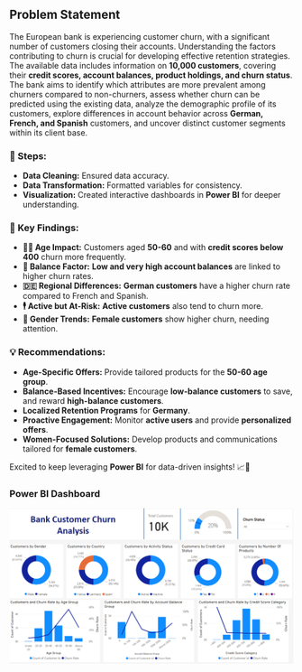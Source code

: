 ## Problem Statement
The European bank is experiencing customer churn, with a significant number of customers closing their accounts. Understanding the factors contributing to churn is crucial for developing effective retention strategies. The available data includes information on **10,000 customers**, covering their **credit scores, account balances, product holdings, and churn status**. The bank aims to identify which attributes are more prevalent among churners compared to non-churners, assess whether churn can be predicted using the existing data, analyze the demographic profile of its customers, explore differences in account behavior across **German, French, and Spanish** customers, and uncover distinct customer segments within its client base.

### 🔄 Steps:
- **Data Cleaning:** Ensured data accuracy.
- **Data Transformation:** Formatted variables for consistency.
- **Visualization:** Created interactive dashboards in **Power BI** for deeper understanding.

### 🚨 Key Findings:
- **👵👴 Age Impact:** Customers aged **50-60** and with **credit scores below 400** churn more frequently.
- **💸 Balance Factor:** **Low and very high account balances** are linked to higher churn rates.
- **🇩🇪 Regional Differences:** **German customers** have a higher churn rate compared to French and Spanish.
- **🕴️ Active but At-Risk:** **Active customers** also tend to churn more.
- **👩 Gender Trends:** **Female customers** show higher churn, needing attention.

### 💡 Recommendations:
- **Age-Specific Offers:** Provide tailored products for the **50-60 age group**.
- **Balance-Based Incentives:** Encourage **low-balance customers** to save, and reward **high-balance customers**.
- **Localized Retention Programs** for **Germany**.
- **Proactive Engagement:** Monitor **active users** and provide **personalized offers**.
- **Women-Focused Solutions:** Develop products and communications tailored for **female customers**.

Excited to keep leveraging **Power BI** for data-driven insights! 📈🚀

### Power BI Dashboard
![Power BI Dashboard](ChurnAnalysisDashboard.PNG)
